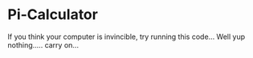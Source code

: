 # Pi-Calculator
If you think your computer is invincible, try running this code... Well yup nothing..... carry on...
